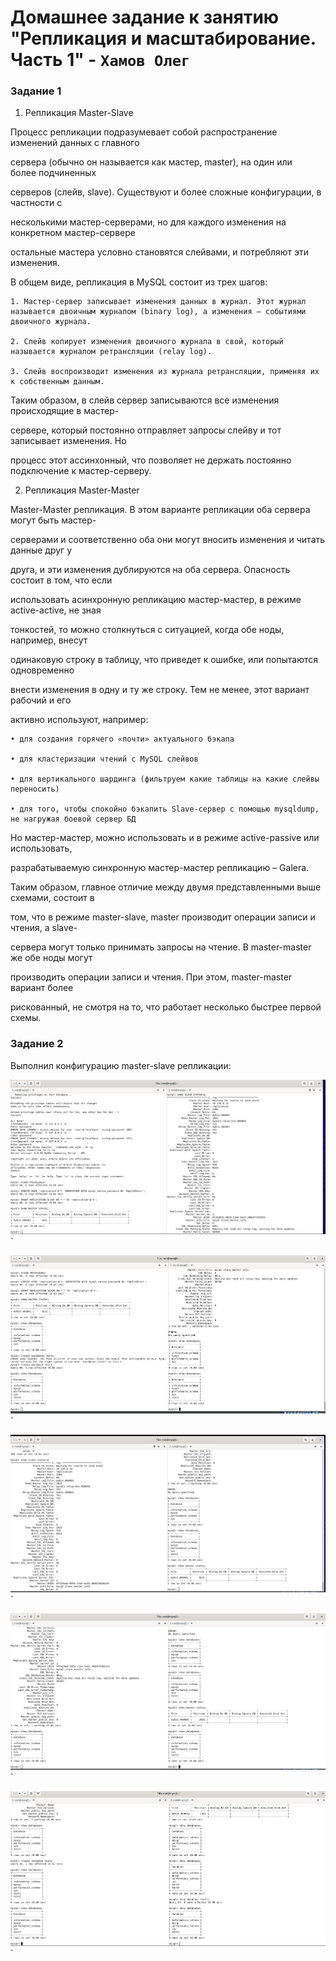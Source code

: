 # Домашнее задание к занятию "Репликация и масштабирование. Часть 1" - `Хамов Олег`

### Задание 1

1. Репликация Master-Slave

Процесс репликации подразумевает собой распространение изменений данных с главного

сервера (обычно он называется как мастер, master), на один или более подчиненных

серверов (слейв, slave). Существуют и более сложные конфигурации, в частности с

несколькими мастер-серверами, но для каждого изменения на конкретном мастер-сервере

остальные мастера условно становятся слейвами, и потребляют эти изменения.

В общем виде, репликация в MySQL состоит из трех шагов:

    1. Мастер-сервер записывает изменения данных в журнал. Этот журнал называется двоичным журналом (binary log), а изменения — событиями двоичного журнала.

    2. Слейв копирует изменения двоичного журнала в свой, который называется журналом ретрансляции (relay log).

    3. Слейв воспроизводит изменения из журнала ретрансляции, применяя их к собственным данным.

Таким образом, в слейв сервер записываются все изменения происходящие в мастер-

сервере, который постоянно отправляет запросы слейву и тот записывает изменения. Но

процесс этот ассинхонный, что позволяет не держать постоянно подключение к мастер-серверу.

2. Репликация Master-Master

Master-Master репликация. В этом варианте репликации оба сервера могут быть мастер-

серверами и соответственно оба они могут вносить изменения и читать данные друг у

друга, и эти изменения дублируются на оба сервера. Опасность состоит в том, что если

использовать асинхронную репликацию мастер-мастер, в режиме active-active, не зная

тонкостей, то можно столкнуться с ситуацией, когда обе ноды, например, внесут

одинаковую строку в таблицу, что приведет к ошибке, или попытаются одновременно

внести изменения в одну и ту же строку. Тем не менее, этот вариант рабочий и его

активно используют, например:

    • для создания горячего «почти» актуального бэкапа

    • для кластеризации чтений с MySQL слейвов

    • для вертикального шардинга (фильтруем какие таблицы на какие слейвы переносить)

    • для того, чтобы спокойно бэкапить Slave-сервер с помощью mysqldump, не нагружая боевой сервер БД

Но мастер-мастер, можно использовать и в режиме active-passive или использовать,

разрабатываемую синхронную мастер-мастер репликацию – Galera.

Таким образом, главное отличие между двумя представленными выше схемами, состоит в

том, что в режиме master-slave, master производит операции записи и чтения, а slave-

сервера могут только принимать запросы на чтение. В master-master же обе ноды могут

производить операции записи и чтения. При этом, master-master вариант более

рискованный, не смотря на то, что работает несколько быстрее первой схемы.

### Задание 2

Выполнил конфигурацию master-slave репликации:

![1.png](https://github.com/oleghamov/Replik-Mashtab-12-06-16-11-23-hw-/blob/master/1.png)`

![2.png](https://github.com/oleghamov/Replik-Mashtab-12-06-16-11-23-hw-/blob/master/2.png)`

![3.png](https://github.com/oleghamov/Replik-Mashtab-12-06-16-11-23-hw-/blob/master/3.png)`

![4.png](https://github.com/oleghamov/Replik-Mashtab-12-06-16-11-23-hw-/blob/master/4.png)`

![5.png](https://github.com/oleghamov/Replik-Mashtab-12-06-16-11-23-hw-/blob/master/5.png)`


